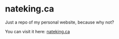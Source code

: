 # nateking.ca
Just a repo of my personal website, because why not?

You can visit it here: [nateking.ca](https://nateking.ca "Nate's Personal Website")
